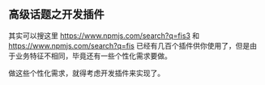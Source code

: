 ## 高级话题之开发插件

其实可以搜这里 https://www.npmjs.com/search?q=fis3 和 https://www.npmjs.com/search?q=fis 已经有几百个插件供你使用了，但是由于业务特征不相同，毕竟还有一些个性化需求要做。

做这些个性化需求，就得考虑开发插件来实现了。